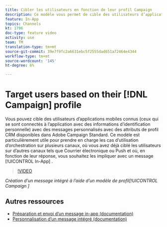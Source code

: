 ```yaml
---
title: Cibler les utilisateurs en fonction de leur profil Campaign
description: Ce modèle vous permet de cible des utilisateurs d’applications mobiles connus avec des messages personnalisés avec des attributs de profil CRM disponibles dans Adobe Campaign Standard (ACS).
feature: In-App
topics: Channels
kt: 1796
doc-type: feature video
activity: use
team: TM
translation-type: tm+mt
source-git-commit: 39e7f9fc2a6631ebc5f2555dad651a72464e4344
workflow-type: tm+mt
source-wordcount: '145'
ht-degree: 6%

---
```



# Target users based on their [!DNL Campaign] profile

Vous pouvez cible des utilisateurs d’applications mobiles connus (ceux qui se sont connectés à l’application avec des informations d’identification personnelle) avec des messages personnalisés avec des attributs de profil CRM disponibles dans Adobe Campaign Standard. Ce modèle est particulièrement utile pour prendre en charge les cas d’utilisation d’orchestration sur plusieurs canaux, où vous avez déjà ciblé les utilisateurs sur d’autres canaux tels que Courrier électronique ou Push et où, en fonction de leur réponse, vous souhaitez les impliquer avec un message [!UICONTROL In-App] .

>[!VIDEO](https://video.tv.adobe.com/v/26200?quality=12)

*Création d’un message intégré à l’aide d’un modèle de profil[!UICONTROL Campaign ]*

## Autres ressources

* [Préparation et envoi d’un message in-app (documentation)](https://docs.adobe.com/content/help/en/campaign-standard/using/communication-channels/in-app-messaging/preparing-and-sending-an-in-app-message.html)
* [Personnalisation d’un message intégré (documentation)](https://docs.adobe.com/content/help/en/campaign-standard/using/communication-channels/in-app-messaging/customizing-an-in-app-message.html)
